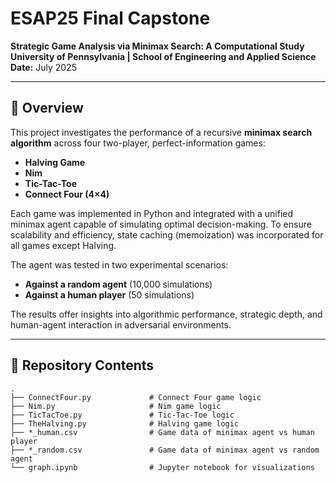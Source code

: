# ESAP25 Final Capstone  
**Strategic Game Analysis via Minimax Search: A Computational Study**  
**University of Pennsylvania | School of Engineering and Applied Science**  
**Date:** July 2025  

---

## 📘 Overview

This project investigates the performance of a recursive **minimax search algorithm** across four two-player, perfect-information games:

- **Halving Game**
- **Nim**
- **Tic-Tac-Toe**
- **Connect Four (4×4)**

Each game was implemented in Python and integrated with a unified minimax agent capable of simulating optimal decision-making. To ensure scalability and efficiency, state caching (memoization) was incorporated for all games except Halving.

The agent was tested in two experimental scenarios:
- **Against a random agent** (10,000 simulations)
- **Against a human player** (50 simulations)

The results offer insights into algorithmic performance, strategic depth, and human-agent interaction in adversarial environments.

---

## 📁 Repository Contents

```text
.
├── ConnectFour.py             # Connect Four game logic
├── Nim.py                     # Nim game logic
├── TicTacToe.py               # Tic-Tac-Toe logic
├── TheHalving.py              # Halving game logic
├── *_human.csv                # Game data of minimax agent vs human player
├── *_random.csv               # Game data of minimax agent vs random agent
└── graph.ipynb                # Jupyter notebook for visualizations
